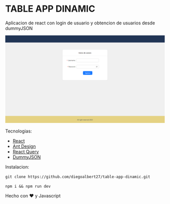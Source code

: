 # TABLE APP DINAMIC

Aplicacion de react con login de usuario y obtencion de usuarios desde dummyJSON

![Imagen App](docs/app.png)

Tecnologias:
- [React](https://es.react.dev/)
- [Ant Design](https://ant.design/components/overview/)
- [React Query](https://tanstack.com/query/v3/docs/react/overview)
- [DummyJSON](https://dummyjson.com/)

Instalacion:
```shell
git clone https://github.com/diegoalbert27/table-app-dinamic.git
```

```shell
npm i && npm run dev
```

Hecho con ❤️ y Javascript
